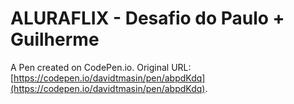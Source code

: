# ALURAFLIX - Desafio do Paulo + Guilherme

A Pen created on CodePen.io. Original URL: [https://codepen.io/davidtmasin/pen/abpdKdq](https://codepen.io/davidtmasin/pen/abpdKdq).


